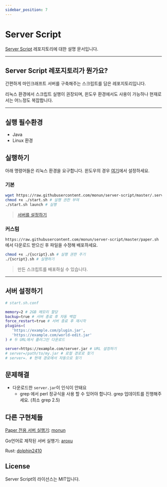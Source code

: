 ```yaml
---
sidebar_position: 7
---
```


# Server Script

[Server Script](https://github.com/monun/server-script) 레포지토리에 대한 설명 문서입니다.

---

## Server Script 레포지토리가 뭔가요?

간편하게 마인크래프트 서버를 구축해주는 스크립트를 담은 레포지토리입니다.

리눅스 환경에서 스크립트 실행이 권장되며, 윈도우 환경에서도 사용이 가능하나 현재로서는 어느정도 복잡합니다.

---

## 실행 필수환경

- Java
- Linux 환경

## 실행하기
아래 명령어들은 리눅스 환경을 요구합니다. 윈도우의 경우 [여기](Windows-Setup)에서 설정하세요.

### 기본
```bash
wget https://raw.githubusercontent.com/monun/server-script/master/.server/start.sh # 다운로드
chmod +x ./start.sh # 실행 권한 부여
./start.sh launch # 실행
```
> [서버를 설정하기](#서버-설정하기)

### 커스텀

`https://raw.githubusercontent.com/monun/server-script/master/paper.sh`에서 다운로드 받으신 후 파일을 수정해 배포하세요.
```bash
chmod +x ./{script}.sh # 실행 권한 주기
./{script}.sh # 실행하기
```
> 만든 스크립트를 배포하실 수 있습니다.

---

## 서버 설정하기
```bash
# start.sh.conf

memory=2 # 2GB 메모리 할당
backup=true # 서버 종료 후 자동 백업
force_restart=true # 서버 종료 후 재시작
plugins=(
   'https://example.com/plugin.jar',
   'https://example.com/world-edit.jar'
) # 두 URL에서 플러그인 다운로드

server=https://example.com/server.jar # URL 설정하기
# server=/path/to/my.jar # 로컬 경로로 찾기
# server=. # 현재 경로에서 자동으로 찾기
```

## 문제해결

- 다운로드한 `server.jar`이 인식이 안돼요
   - grep 에서 perl 정규식을 사용 할 수 있어야 합니다. grep 업데이트를 진행해주세요. (최소 grep 2.5)

## 다른 구현체들

[Paper 전용 서버 실행기](Paper-Server-Script): [monun](https://github.com/monun/server-script/tree/paper)

Go언어로 제작된 서버 실행기: [aroxu](https://github.com/aroxu/server-script)

Rust: [dolphin2410](https://github.com/dolphin2410/server-script)

## License
Server Script의 라이선스는 MIT입니다.
